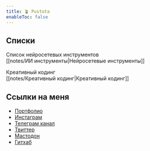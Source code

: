 ```yaml
---
title: 🪴 Pustota 
enableToc: false
---
```



## Cписки

Список нейросетевых инструментов <br>
[[notes/ИИ инструменты|Нейросетевые инструменты]]

Креативный кодинг <br>
[[notes/Креативный кодинг|Креативный кодинг]]


## Ссылки на меня
- [Портфолио](https://pustota.name/)
- [Инстаграм](https://www.instagram.com/pustota.name/)
- [Телеграм канал](https://t.me/vse_pustoe)
- [Твиттер](https://twitter.com/Bloorgard)
- [Мастодон](https://socel.net/@Pustota)
- [Гитхаб](https://github.com/Bloorgard)

